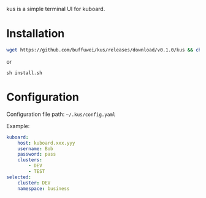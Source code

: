 kus is a simple terminal UI for kuboard.

# Installation

```sh
wget https://github.com/buffuwei/kus/releases/download/v0.1.0/kus && chmod +x kus && mv kus /usr/local/bin/kus
```

or 

`sh install.sh`

# Configuration

Configuration file path: `~/.kus/config.yaml`

Example:
```yaml
kuboard:
    host: kuboard.xxx.yyy
    username: Bob
    password: pass
    clusters:
        - DEV
        - TEST
selected:
    cluster: DEV
    namespace: business
```
